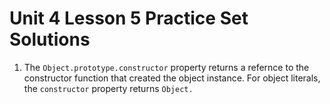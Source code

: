 # Unit 4 Lesson 5 Practice Set Solutions

1. The `Object.prototype.constructor` property returns a refernce to the constructor function that created the object instance. For object literals, the `constructor` property returns `Object.`
